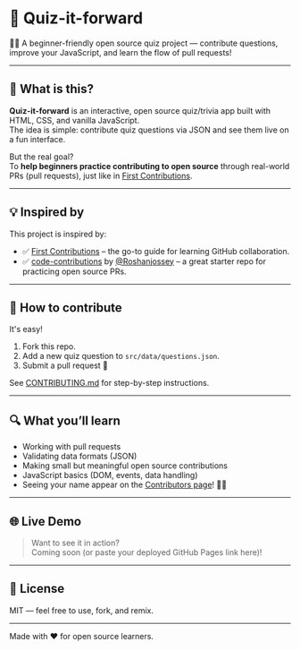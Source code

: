 # 🎉 Quiz-it-forward

🚀✨ A beginner-friendly open source quiz project — contribute questions, improve your JavaScript, and learn the flow of pull requests!

---

## 🧠 What is this?

**Quiz-it-forward** is an interactive, open source quiz/trivia app built with HTML, CSS, and vanilla JavaScript.  
The idea is simple: contribute quiz questions via JSON and see them live on a fun interface.

But the real goal?  
To **help beginners practice contributing to open source** through real-world PRs (pull requests), just like in [First Contributions](https://github.com/firstcontributions/first-contributions).

---

## 💡 Inspired by

This project is inspired by:

- ✅ [First Contributions](https://github.com/firstcontributions/first-contributions) – the go-to guide for learning GitHub collaboration.
- ✅ [code-contributions](https://github.com/Roshanjossey/code-contributions) by [@Roshanjossey](https://github.com/Roshanjossey) – a great starter repo for practicing open source PRs.

---

## 🙌 How to contribute

It's easy!

1. Fork this repo.
2. Add a new quiz question to `src/data/questions.json`.
3. Submit a pull request 🚀

See [CONTRIBUTING.md](CONTRIBUTING.md) for step-by-step instructions.

---

## 🔍 What you’ll learn

- Working with pull requests
- Validating data formats (JSON)
- Making small but meaningful open source contributions
- JavaScript basics (DOM, events, data handling)
- Seeing your name appear on the [Contributors page](contributors.html)! 🧑‍💻

---

## 🌐 Live Demo

> Want to see it in action?  
> Coming soon (or paste your deployed GitHub Pages link here)!

---

## 📄 License

MIT — feel free to use, fork, and remix.

---

Made with ❤️ for open source learners.
